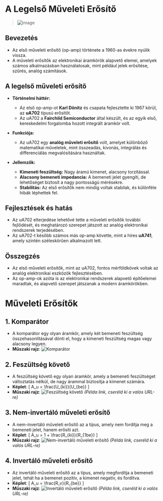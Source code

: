 # A Legelső Műveleti Erősítő
>![image](https://github.com/user-attachments/assets/b99bf05c-687d-4c8d-991a-d3465e5c26a0)
## Bevezetés
- Az első műveleti erősítő (op-amp) története a 1960-as évekre nyúlik vissza.
- A műveleti erősítők az elektronikai áramkörök alapvető elemei, amelyek számos alkalmazásban használatosak, mint például jelek erősítése, szűrés, analóg számítások.

## A legelső műveleti erősítő
- **Történelmi háttér:**
  - Az első op-amp-ot **Karl Dönitz** és csapata fejlesztette ki 1967 körül, az **uA702** típusú erősítőt.
  - Az uA702 a **Fairchild Semiconductor** által készült, és az egyik első, kereskedelmi forgalomba hozott integrált áramkör volt.
  
- **Funkciója:**
  - Az uA702 egy **analóg műveleti erősítő** volt, amelyet különböző matematikai műveletek, mint összeadás, kivonás, integrálás és differenciálás megvalósítására használtak.
  
- **Jellemzők:**
  - **Kimeneti feszültség:** Nagy áramú kimenet, alacsony torzítással.
  - **Alacsony bemeneti impedancia:** A bemeneti jelet gyengíti, de lehetőséget biztosít a nagy pontosságú mérésekre.
  - **Stabilitás:** Az első erősítők nem mindig voltak stabilak, és különféle hibák léphettek fel.

## Fejlesztések és hatás
- Az uA702 elterjedése lehetővé tette a műveleti erősítők további fejlődését, és meghatározó szerepet játszott az analóg elektronikai rendszerek terjedésében.
- Az uA702-t később számos más op-amp követte, mint a híres **uA741**, amely szintén széleskörűen alkalmazott lett.

## Összegzés
- Az első műveleti erősítők, mint az uA702, fontos mérföldkövek voltak az analóg elektronikai eszközök fejlesztésében.
- Az op-amp-ok azóta is az elektronikai rendszerek alapvető építőelemei maradtak, és alapvető szerepet játszanak a modern áramkörökben.

# Műveleti Erősítők

## 1. Komparátor
- A komparátor egy olyan áramkör, amely két bemeneti feszültség összehasonlításával dönti el, hogy a kimeneti feszültség magas vagy alacsony legyen.
- **Műszaki rajz**:
  ![Komparátor](https://github.com/user-attachments/assets/b4fc105e-6bb9-4db4-a62a-871de22ad70b)

## 2. Feszültség követő
- A feszültség követő egy olyan áramkör, amely a bemeneti feszültséget változtatás nélkül, de nagy árammal biztosítja a kimenet számára.
- **Képlet**: 
  \[
  A_u = \frac{U_{ki}}{U_{be}}
  \]
- **Műszaki rajz**:
  ![Feszültség követő](https://www.example.com/feszultseg_koveto_image.jpg) *(Példa link, cseréld ki a valós URL-re)*

## 3. Nem-invertáló műveleti erősítő
- A nem-invertáló műveleti erősítő az a típus, amely nem fordítja meg a bemeneti jelet, hanem erősíti azt.
- **Képlet**:
  \[
  A_u = 1 + \frac{R_{ki}}{R_{1be}}
  \]
- **Műszaki rajz**:
  ![Nem-invertáló műveleti erősítő](https://www.example.com/nem_invertalo_image.jpg) *(Példa link, cseréld ki a valós URL-re)*

## 4. Invertáló műveleti erősítő
- Az invertáló műveleti erősítő az a típus, amely megfordítja a bemeneti jelet, tehát ha a bemenet pozitív, a kimenet negatív, és fordítva.
- **Képlet**:
  \[
  A_u = \frac{R_v}{R_{be}}
  \]
- **Műszaki rajz**:
  ![Invertáló műveleti erősítő](https://www.example.com/invertalo_image.jpg) *(Példa link, cseréld ki a valós URL-re)*
